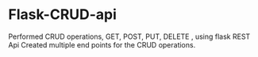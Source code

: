 # Flask-CRUD-api
Performed CRUD operations, GET, POST, PUT, DELETE , using flask REST Api
Created multiple end points for the CRUD operations.
